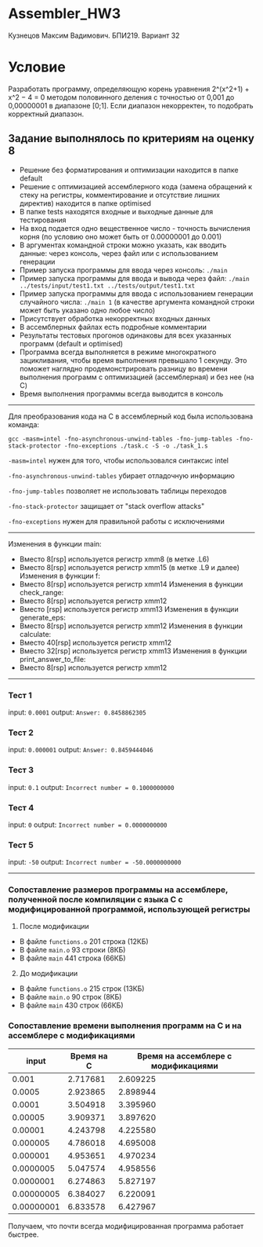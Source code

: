 # Assembler_HW3

Кузнецов Максим Вадимович. БПИ219. Вариант 32

# Условие
Разработать программу, определяющую корень уравнения 2^(x^2+1) + x^2 − 4 = 0 методом половинного деления с точностью от 0,001 до 0,00000001 в диапазоне [0;1]. Если диапазон некорректен, то подобрать корректный диапазон.

## Задание выполнялось по критериям на оценку 8
- Решение без форматирования и оптимизации находится в папке default
- Решение с оптимизацией ассемблерного кода (замена обращений к стеку на регистры, комментирование и отсутствие лишних директив) находится в папке optimised
- В папке tests находятся входные и выходные данные для тестирования
- На вход подается одно вещественное число - точность вычисления корня (по условию оно может быть от 0.00000001 до 0.001)
- В аргументах командной строки можно указать, как вводить данные: через консоль, через файл или с использованием генерации
- Пример запуска программы для ввода через консоль: `./main`
- Пример запуска программы для ввода и вывода через файл: `./main ../tests/input/test1.txt ../tests/output/test1.txt`
- Пример запуска программы для ввода с использованием генерации случайного числа: `./main 1` (в качестве аргумента командной строки может быть указано одно любое число)
- Присутствует обработка некорректных входных данных
- В ассемблерных файлах есть подробные комментарии
- Результаты тестовых прогонов одинаковы для всех указанных программ (default и optimised)
- Программа всегда выполняется в режиме многократного зацикливания, чтобы время выполнения превышало 1 секунду. Это поможет наглядно продемонстрировать разницу во времени выполнения программ с оптимизацией (ассемблерная) и без нее (на C)
- Время выполнения программы всегда выводится в консоль

***
Для преобразования кода на C в ассемблерный код была использована команда:

``gcc -masm=intel -fno-asynchronous-unwind-tables -fno-jump-tables -fno-stack-protector -fno-exceptions ./task.c -S -o ./task_1.s``

``-masm=intel`` нужен для того, чтобы использовался синтаксис intel

``-fno-asynchronous-unwind-tables`` убирает отладочную информацию

``-fno-jump-tables`` позволяет не использовать таблицы переходов

``-fno-stack-protector`` защищает от "stack overflow attacks"

``-fno-exceptions`` нужен для правильной работы с исключениями
***

Изменения в функции main:
- Вместо 8[rsp] используется регистр xmm8 (в метке .L6)
- Вместо 8[rsp] используется регистр xmm15 (в метке .L9 и далее)
Изменения в функции f:
- Вместо 8[rsp] используется регистр xmm14
Изменения в функции check_range:
- Вместо 8[rsp] используется регистр xmm12
- Вместо [rsp] используется регистр xmm13
Изменения в функции generate_eps:
- Вместо 8[rsp] используется регистр xmm12
Изменения в функции calculate:
- Вместо 40[rsp] используется регистр xmm12
- Вместо 32[rsp] используется регистр xmm13
Изменения в функции print_answer_to_file:
- Вместо 8[rsp] используется регистр xmm12
***

### Тест 1
input: `0.0001`
output: `Answer: 0.8458862305`

### Тест 2
input: `0.000001`
output: `Answer: 0.8459444046`

### Тест 3
input: `0.1`
output: `Incorrect number = 0.1000000000`

### Тест 4
input: `0`
output: `Incorrect number = 0.0000000000`

### Тест 5
input: `-50`
output: `Incorrect number = -50.0000000000`
***

### Сопоставление размеров программы на ассемблере, полученной после компиляции с языка C с модифицированной программой, использующей регистры

1. После модификации
- В файле `functions.o` 201 строка (12КБ)
- В файле `main.o` 93 строки (8КБ)
- В файле `main` 441 строка (66КБ)

2. До модификации
- В файле `functions.o` 215 строк (13КБ)
- В файле `main.o` 90 строк (8КБ)
- В файле `main` 430 строк (66КБ)

### Сопоставление времени выполнения программ на C и на ассемблере с модификациями

   input | Время на C | Время на ассемблере с модификациями
 --------|------------|------------------------------------
   0.001 |   2.717681 |  2.609225
  0.0005 |   2.923865 |  2.898944
  0.0001 |   3.504918 |  3.395960
 0.00005 |   3.909371 |  3.897620
 0.00001 |   4.243798 |  4.225580
0.000005 |   4.786018 |  4.695008
0.000001 |   4.953651 |  4.970234
0.0000005|   5.047574 |  4.958556
0.0000001|   6.274863 |  5.827197
0.00000005|   6.384027 |  6.220091
0.00000001|   6.833578 |  6.427967

Получаем, что почти всегда модифицированная программа работает быстрее.
   
